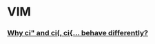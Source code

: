 # VIM

### [Why ci" and ci(, ci{… behave differently?](https://stackoverflow.com/a/14651443/7379661)

